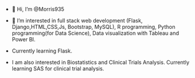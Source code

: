 - 👋 Hi, I’m @Morris935
- 👀 I’m interested in full stack web development (Flask, Django,HTML,CSS,Js, Bootstrap, MySQL),
 R programming, Python programming(for Data Science), 
Data visualization with Tableau and Power BI.


- Currently learning Flask.

- I am also interested in Biostatistics and Clinical Trials Analysis. Currently learning SAS for clinical trial analysis.





<!---
Morris935/Morris935 is a ✨ special ✨ repository because its `README.md` (this file) appears on your GitHub profile.
You can click the Preview link to take a look at your changes.
--->
